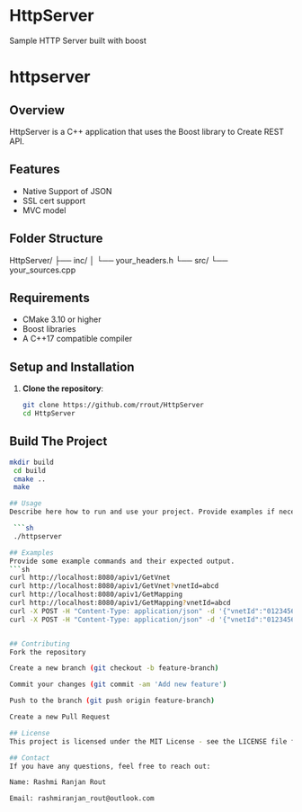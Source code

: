 # HttpServer
Sample HTTP Server built with boost

# httpserver

## Overview
HttpServer is a C++ application that uses the Boost library to Create REST API.

## Features
- Native Support of JSON
- SSL cert support
- MVC model

## Folder Structure
HttpServer/ ├── inc/ │ └── your_headers.h └── src/ └── your_sources.cpp


## Requirements
- CMake 3.10 or higher
- Boost libraries
- A C++17 compatible compiler

## Setup and Installation
1. **Clone the repository**:
   ```sh
   git clone https://github.com/rrout/HttpServer
   cd HttpServer

## Build The Project
   ```sh
   mkdir build
    cd build
    cmake ..
    make

## Usage
Describe here how to run and use your project. Provide examples if necessary:

    ```sh
    ./httpserver

## Examples
Provide some example commands and their expected output.
```sh
curl http://localhost:8080/apiv1/GetVnet
curl http://localhost:8080/apiv1/GetVnet?vnetId=abcd
curl http://localhost:8080/apiv1/GetMapping
curl http://localhost:8080/apiv1/GetMapping?vnetId=abcd
curl -X POST -H "Content-Type: application/json" -d '{"vnetId":"01234567-89ab-cdef-0123-456789abcdef","cAddr":"1.1.1.1", "cMac":"1.1.1.1", "pAddr":"1.1.1.1", "pMac":"1.1.1.1"}' http://localhost:8080/apiv1/PutMapping
curl -X POST -H "Content-Type: application/json" -d '{"vnetId":"01234567-89ab-cdef-0123-456789abcdef"}' http:  //localhost:8080/apiv1/PutVnet


## Contributing
Fork the repository

Create a new branch (git checkout -b feature-branch)

Commit your changes (git commit -am 'Add new feature')

Push to the branch (git push origin feature-branch)

Create a new Pull Request

## License
This project is licensed under the MIT License - see the LICENSE file for details.

## Contact
If you have any questions, feel free to reach out:

Name: Rashmi Ranjan Rout

Email: rashmiranjan_rout@outlook.com

